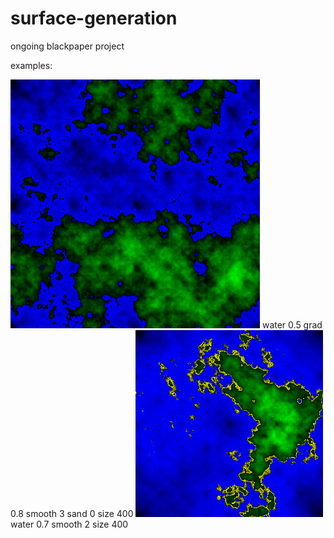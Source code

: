# surface-generation
ongoing blackpaper project 

examples:


![](1.png)
water 0.5 grad 0.8 smooth 3 sand 0 size 400
![](2.png)
water 0.7 smooth 2 size 400
